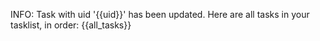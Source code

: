 INFO: Task with uid '{{uid}}' has been updated.
Here are all tasks in your tasklist, in order:
{{all_tasks}}
